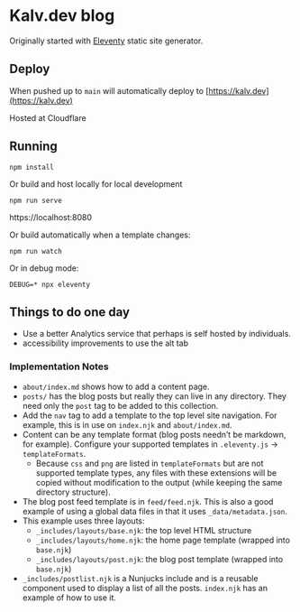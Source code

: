 # Kalv.dev blog

Originally started with [Eleventy](https://github.com/11ty/eleventy) static site generator.

## Deploy

When pushed up to `main` will automatically deploy to [https://kalv.dev](https://kalv.dev)

Hosted at Cloudflare

## Running

```
npm install
```

Or build and host locally for local development
```
npm run serve
```

https://localhost:8080

Or build automatically when a template changes:
```
npm run watch
```

Or in debug mode:
```
DEBUG=* npx eleventy
```

## Things to do one day

- Use a better Analytics service that perhaps is self hosted by individuals.
- accessibility improvements to use the alt tab

### Implementation Notes

* `about/index.md` shows how to add a content page.
* `posts/` has the blog posts but really they can live in any directory. They need only the `post` tag to be added to this collection.
* Add the `nav` tag to add a template to the top level site navigation. For example, this is in use on `index.njk` and `about/index.md`.
* Content can be any template format (blog posts needn’t be markdown, for example). Configure your supported templates in `.eleventy.js` -> `templateFormats`.
	* Because `css` and `png` are listed in `templateFormats` but are not supported template types, any files with these extensions will be copied without modification to the output (while keeping the same directory structure).
* The blog post feed template is in `feed/feed.njk`. This is also a good example of using a global data files in that it uses `_data/metadata.json`.
* This example uses three layouts:
  * `_includes/layouts/base.njk`: the top level HTML structure
  * `_includes/layouts/home.njk`: the home page template (wrapped into `base.njk`)
  * `_includes/layouts/post.njk`: the blog post template (wrapped into `base.njk`)
* `_includes/postlist.njk` is a Nunjucks include and is a reusable component used to display a list of all the posts. `index.njk` has an example of how to use it.
